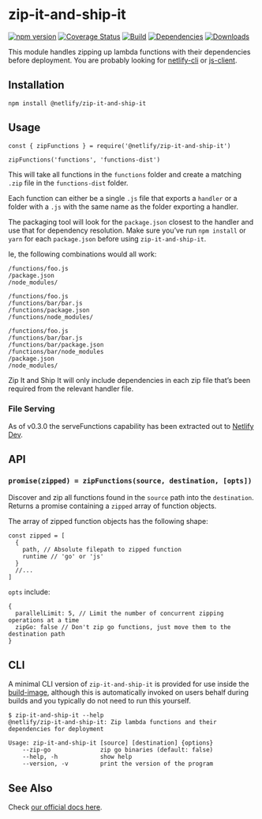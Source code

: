 zip-it-and-ship-it
==================

[![npm version](https://img.shields.io/npm/v/@netlify/zip-it-and-ship-it.svg)](https://npmjs.org/package/@netlify/zip-it-and-ship-it) [![Coverage Status](https://codecov.io/gh/netlify/zip-it-and-ship-it/branch/master/graph/badge.svg)](https://codecov.io/gh/netlify/zip-it-and-ship-it) [![Build](https://github.com/netlify/zip-it-and-ship-it/workflows/Build/badge.svg)](https://github.com/netlify/zip-it-and-ship-it/actions) [![Dependencies](https://david-dm.org/netlify/zip-it-and-ship-it/status.svg)](https://david-dm.org/netlify/zip-it-and-ship-it) [![Downloads](https://img.shields.io/npm/dm/@netlify/zip-it-and-ship-it.svg)](https://www.npmjs.com/package/@netlify/zip-it-and-ship-it)

This module handles zipping up lambda functions with their dependencies before deployment. You are probably looking for [netlify-cli](https://github.com/netlify/cli) or [js-client](https://github.com/netlify/js-client).

Installation
------------

    npm install @netlify/zip-it-and-ship-it

Usage
-----

    const { zipFunctions } = require('@netlify/zip-it-and-ship-it')

    zipFunctions('functions', 'functions-dist')

This will take all functions in the `functions` folder and create a matching `.zip` file in the `functions-dist` folder.

Each function can either be a single `.js` file that exports a `handler` or a folder with a `.js` with the same name as the folder exporting a handler.

The packaging tool will look for the `package.json` closest to the handler and use that for dependency resolution. Make sure you’ve run `npm install` or `yarn` for each `package.json` before using `zip-it-and-ship-it`.

Ie, the following combinations would all work:

    /functions/foo.js
    /package.json
    /node_modules/

    /functions/foo.js
    /functions/bar/bar.js
    /functions/package.json
    /functions/node_modules/

    /functions/foo.js
    /functions/bar/bar.js
    /functions/bar/package.json
    /functions/bar/node_modules
    /package.json
    /node_modules/

Zip It and Ship It will only include dependencies in each zip file that’s been required from the relevant handler file.

### File Serving

As of v0.3.0 the serveFunctions capability has been extracted out to [Netlify Dev](https://github.com/netlify/netlify-dev-plugin/).

API
---

### `promise(zipped) = zipFunctions(source, destination, [opts])`

Discover and zip all functions found in the `source` path into the `destination`. Returns a promise containing a `zipped` array of function objects.

The array of zipped function objects has the following shape:

    const zipped = [
      {
        path, // Absolute filepath to zipped function
        runtime // 'go' or 'js'
      }
      //...
    ]

`opts` include:

    {
      parallelLimit: 5, // Limit the number of concurrent zipping operations at a time
      zipGo: false // Don't zip go functions, just move them to the destination path
    }

CLI
---

A minimal CLI version of `zip-it-and-ship-it` is provided for use inside the [build-image](https://github.com/netlify/build-image), although this is automatically invoked on users behalf during builds and you typically do not need to run this yourself.

    $ zip-it-and-ship-it --help
    @netlify/zip-it-and-ship-it: Zip lambda functions and their dependencies for deployment

    Usage: zip-it-and-ship-it [source] [destination] {options}
        --zip-go              zip go binaries (default: false)
        --help, -h            show help
        --version, -v         print the version of the program

See Also
--------

Check [our official docs here](https://www.netlify.com/docs/cli/#unbundled-javascript-function-deploys).
